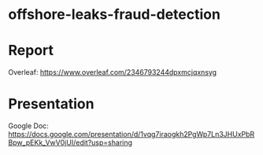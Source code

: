 # offshore-leaks-fraud-detection

# Report
Overleaf: https://www.overleaf.com/2346793244dpxmcjqxnsyg

# Presentation
Google Doc: https://docs.google.com/presentation/d/1vqg7iraogkh2PgWp7Ln3JHUxPbRBpw_pEKk_VwV0jUI/edit?usp=sharing 